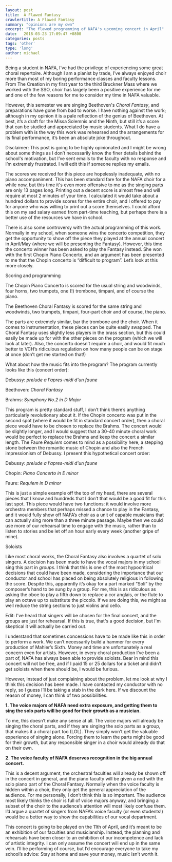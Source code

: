 ```yaml
---
layout: post
title:  A Flawed Fantasy 
crawlertitle: A Flawed Fantasy 
summary: "opinions are my own"
excerpt: "The flawed programming of NAFA's upcoming concert in April"
date:   2018-03-23 17:09:47 +0800
categories: posts
tags: 'other'
type: 'long'
author: michael
---
```


Being a student in NAFA, I’ve had the privilege of experiencing some great choral repertoire. Although I am a pianist by trade, I’ve always enjoyed choir more than most of my boring performance classes and faculty lessons. From The Creation in my first year to the third Bruckner Mass where we worked with the SSO, choir has largely been a positive experience for me and one of the few reasons for me to consider my time in NAFA valuable.

However, this semester we are singing Beethoven's <i>Choral Fantasy</i>, and preparations have gone from bad to worse. I have nothing against the work; although in my opinion it is a pale reflection of the genius of Beethoven. At best, it’s a draft for the Missa Solemnis and the Ninth, but still it’s a score that can be studied and appreciated by music students. What I do have a problem with is the way this work was rehearsed and the arrangements for its final performance, it’s been an absolute joke throughout. 

Disclaimer: This post is going to be highly opinionated and I might be wrong about some things as I don’t necessarily know the finer details behind the school's motivation, but I’ve sent emails to the faculty with no response and I’m extremely frustrated. I will edit this if someone replies my emails.

The scores we received for this piece are hopelessly inadequate, with no piano accompaniment. This has been standard fare for the NAFA choir for a while now, but this time it's even more offensive to me as the singing parts are only 13 pages long. Printing out a decent score is almost free and will require at most 2 minutes of your time. I calculated it would take about a hundred dollars to provide scores for the entire choir, and I offered to pay for anyone who was willing to print out a score themselves. I could afford this on my sad salary earned from part-time teaching, but perhaps there is a better use of the resources we have in school.

There is also some controversy with the actual programming of this work. Normally in my school, when someone wins the concerto competition, they get the opportunity to show off the piece they played at the annual concert in April/May (where we will be presenting the Fantasy). However, this time the concerto winner has been asked to play the Fantasy instead. She won with the first Chopin Piano Concerto, and an argument has been presented to me that the Chopin concerto is “difficult to program”. Let’s look at this more closely.

<div class="header">Scoring and programming</div>

The Chopin Piano Concerto is scored for the usual string and woodwinds, four horns, two trumpets, one (!) trombone, timpani, and of course the piano.

The Beethoven Choral Fantasy is scored for the same string and woodwinds, two trumpets, timpani, four-part choir and of course, the piano.

The parts are extremely similar, bar the trombone and the choir. When it comes to instrumentation, these pieces can be quite easily swapped. The Choral Fantasy uses slightly less players in the brass section, but this could easily be made up for with the other pieces on the program (which we will look at later). Also, the concerto doesn’t require a choir, and would fit much better to VCH’s ridiculous regulation on how many people can be on stage at once (don’t get me started on that!)

What about how the music fits into the program? The program currently looks like this (concert order):

Debussy: <i>prelude a l'apres-midi d'un faune</i>

Beethoven: <i>Choral Fantasy</i>

Brahms: <i>Symphony No.2 in D Major</i>

This program is pretty standard stuff, I don’t think there’s anything particularly revolutionary about it. If the Chopin concerto was put in the second spot (where it would be fit in standard concert order), then a choral piece would have to be chosen to replace the Brahms.  The concert would be slightly longer, and I would suggest that a 30-40 minute choral work would be perfect to replace the Brahms and keep the concert a similar length. The Faure <i>Requiem</i> comes to mind as a possibility here, a stepping stone between the romantic music of Chopin and also the French impressionism of Debussy. I present this hypothetical concert order:

Debussy: <i>prelude a l'apres-midi d'un faune</i>

Chopin: <i>Piano Concerto in E minor</i>

Faure: <i>Requiem in D minor</i>

This is just a simple example off the top of my head, there are several pieces that I know and hundreds that I don’t that would be a good fit for this last spot. This piece would have two functions: it would involve more orchestra members that perhaps missed a chance to play in the Fantasy, and it would fully show off NAFA’s choir as a unit of capable musicians that can actually sing more than a three minute passage. Maybe then we could use more of our rehearsal time to engage with the music, rather than to listen to stories and be let off an hour early every week (another gripe of mine).

<div class="header">Soloists</div>

Like most choral works, the Choral Fantasy also involves a quartet of solo singers. A decision has been made to have the vocal majors in my school sing this part in <i>groups</i>. I think that this is one of the most hypocritical decisions that could have been made, considering the importance that our conductor and school has placed on being absolutely religious in following the score. Despite this, apparently it’s okay for a part marked “Soli” by the composer’s hand to be sung by a group. For me, this is as ridiculous as asking the oboe to play a fifth down to replace a cor anglais, or the flute to play an octave up to substitute the piccolo. If we are doing this, we might as well reduce the string sections to just violins and cello.

Edit: I've heard that singers will be chosen for the final concert, and the groups are just for rehearsal. If this is true, that's a good decision, but I'm skeptical it will actually be carried out.

I understand that sometimes concessions have to be made like this in order to perform a work. We can’t necessarily build a hammer for every production of Mahler’s Sixth. Money and time are unfortunately a real concern even for artists. However, in every choral production I’ve been a part of, NAFA has always been able to provide soloists. Bear in mind this concert will not be free, and if I paid 15 or 25 dollars for a ticket and didn’t get soloists when there should be, I would be furious.

However, instead of just complaining about the problem, let me look at why I think this decision has been made. I have contacted my conductor with no reply, so I guess I’ll be taking a stab in the dark here. If we discount the reason of money, I can think of two possibilities.

<b>1. The voice majors of NAFA need extra exposure, and getting them to sing the solo parts will be good for their growth as a musician.</b>

To me, this doesn’t make any sense at all. The voice majors will already be singing the choral parts, and if they are singing the solo parts as a group, that makes it a choral part too (LOL). They simply won’t get the valuable experience of singing alone. Forcing them to learn the parts might be good for their growth, but any responsible singer in a choir would already do that on their own.

<b>2. The voice faculty of NAFA deserves recognition in the big annual concert.</b>

This is a decent argument, the orchestral faculties will already be shown off in the concert in general, and the piano faculty will be given a nod with the solo piano part of the Choral Fantasy. Normally when the voice faculty is hidden within a choir, they only get the general appreciation of the audience. For me personally, I don’t think this is so important. The audience most likely thinks the choir is full of voice majors anyway, and bringing a subset of the choir to the audience’s attention will most likely confuse them. I’d argue a quartet of singers from NAFA’s voice faculty (or even students!) would be a better way to show the capabilities of our vocal department.

This concert is going to be played on the 11th of April, and it’s meant to be an exhibition of our faculties and musicianship. Instead, the planning and rehearsals have been closer to an exhibition of our incompetence and lack of artistic integrity. I can only assume the concert will end up in the same vein. I’ll be performing of course, but I’d encourage everyone to take my school’s advice: Stay at home and save your money, music isn’t worth it.


